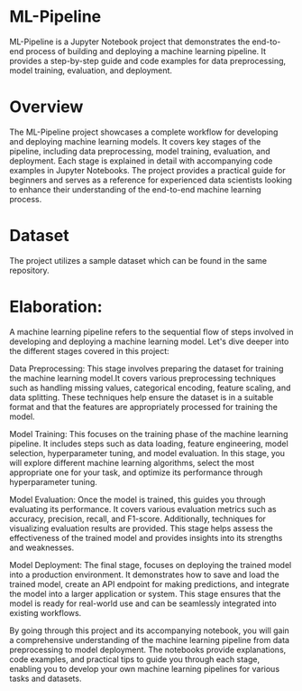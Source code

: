 # ML-Pipeline
ML-Pipeline is a Jupyter Notebook project that demonstrates the end-to-end process of building and deploying a machine learning pipeline.
It provides a step-by-step guide and code examples for data preprocessing, model training, evaluation, and deployment.

# Overview
The ML-Pipeline project showcases a complete workflow for developing and deploying machine learning models. 
It covers key stages of the pipeline, including data preprocessing, model training, evaluation, and deployment. 
Each stage is explained in detail with accompanying code examples in Jupyter Notebooks.
The project provides a practical guide for beginners and serves as a reference for experienced data scientists looking to enhance 
their understanding of the end-to-end machine learning process.

# Dataset
The project utilizes a sample dataset which can be found in the same repository.

# Elaboration:

A machine learning pipeline refers to the sequential flow of steps involved in developing and deploying a machine learning model. Let's dive deeper into the different stages covered in this project:

Data Preprocessing: This stage involves preparing the dataset for training the machine learning model.It covers various preprocessing techniques such as handling missing values, categorical encoding, feature scaling, and data splitting. These techniques help ensure the dataset is in a suitable format and that the features are appropriately processed for training the model.

Model Training: This focuses on the training phase of the machine learning pipeline. It includes steps such as data loading, feature engineering, model selection, hyperparameter tuning, and model evaluation. In this stage, you will explore different machine learning algorithms, select the most appropriate one for your task, and optimize its performance through hyperparameter tuning.

Model Evaluation: Once the model is trained, this guides you through evaluating its performance. It covers various evaluation metrics such as accuracy, precision, recall, and F1-score. Additionally, techniques for visualizing evaluation results are provided. This stage helps assess the effectiveness of the trained model and provides insights into its strengths and weaknesses.

Model Deployment: The final stage, focuses on deploying the trained model into a production environment. It demonstrates how to save and load the trained model, create an API endpoint for making predictions, and integrate the model into a larger application or system. This stage ensures that the model is ready for real-world use and can be seamlessly integrated into existing workflows.

By going through this project and its accompanying notebook, you will gain a comprehensive understanding of the machine learning pipeline from data preprocessing to model deployment. The notebooks provide explanations, code examples, and practical tips to guide you through each stage, enabling you to develop your own machine learning pipelines for various tasks and datasets.
